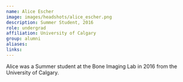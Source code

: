 ```yaml
---
name: Alice Escher
image: images/headshots/alice_escher.png
description: Summer Student, 2016
role: undergrad
affiliation: University of Calgary
group: alumni
aliases: 
links:
---
```


Alice was a Summer student at the Bone Imaging Lab in 2016 from the University of Calgary.
